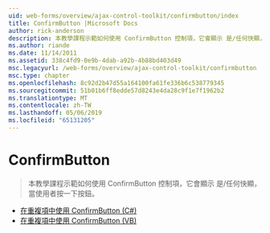 ```yaml
---
uid: web-forms/overview/ajax-control-toolkit/confirmbutton/index
title: ConfirmButton |Microsoft Docs
author: rick-anderson
description: 本教學課程示範如何使用 ConfirmButton 控制項，它會顯示 是/任何快顯，當使用者按一下按鈕。
ms.author: riande
ms.date: 11/14/2011
ms.assetid: 338c4fd9-0e9b-4dab-a92b-4b88bd403d49
msc.legacyurl: /web-forms/overview/ajax-control-toolkit/confirmbutton
msc.type: chapter
ms.openlocfilehash: 8c92d2b47d55a164100fa61fe336b6c538779345
ms.sourcegitcommit: 51b01b6ff8edde57d8243e4da28c9f1e7f1962b2
ms.translationtype: MT
ms.contentlocale: zh-TW
ms.lasthandoff: 05/06/2019
ms.locfileid: "65131205"
---
```

# <a name="confirmbutton"></a>ConfirmButton

> 本教學課程示範如何使用 ConfirmButton 控制項，它會顯示 是/任何快顯，當使用者按一下按鈕。

- [在重複項中使用 ConfirmButton (C#)](using-a-confirmbutton-in-a-repeater-cs.md)
- [在重複項中使用 ConfirmButton (VB)](using-a-confirmbutton-in-a-repeater-vb.md)
